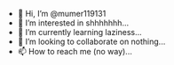 - 👋 Hi, I’m @mumer119131
- 👀 I’m interested in shhhhhhh...
- 🌱 I’m currently learning laziness...
- 💞️ I’m looking to collaborate on nothing...
- 📫 How to reach me (no way)...

<!---
mumer119131/mumer119131 is a ✨ special ✨ repository because its `README.md` (this file) appears on your GitHub profile.
You can click the Preview link to take a look at your changes.
--->
